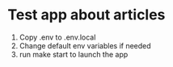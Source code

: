 # Test app about articles

1. Copy .env to .env.local
2. Change default env variables if needed
3. run make start to launch the app